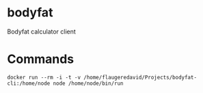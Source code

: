 bodyfat
=======

Bodyfat calculator client

# Commands

```
docker run --rm -i -t -v /home/flaugeredavid/Projects/bodyfat-cli:/home/node node /home/node/bin/run
```

